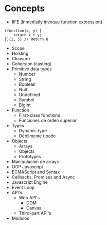 # Concepts

- IIFE (Inmediatly invoque function expression)

```
(function(x, y) {
    return x + y;
})(3, 5) // Return 8
```

- Scope
- Hoisting
- Clousure
- Cohersion (casting)
- Primitive data types
    - Number
    - String
    - Boolean
    - Null
    - Undefined
    - Symbol
    - BigInt
- Function
    - First-class functions
    - Funciones de órden superior
- Types
    - Dynamic type
    - Débilmente tipado
- Objects
    - Arrays
    - Objects
    - Prototypes
- Manipulación de arrays
- OOP Javascript
- ECMAScript and Syntax
- Callbacks, Promises and Async
- Javascript Engine
- Event Loop
- API's
    - Web API's
        - DOM
        - Canvas
    - Third-part API's
- Módulos
